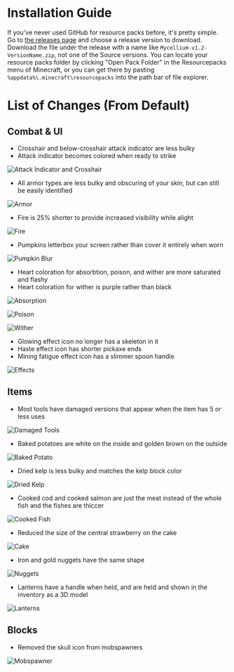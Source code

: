 # Installation Guide
If you've never used GitHub for resource packs before, it's pretty simple.
Go to [the releases page](https://github.com/gmferise/mycellium-resource-pack/releases) and choose a release version to download. Download the file under the release with a name like `Mycellium-v1.2-VersionName.zip`, not one of the Source versions.
You can locate your resource packs folder by clicking "Open Pack Folder" in the Resourcepacks menu of Minecraft, or you can get there by pasting `%appdata%\.minecraft\resourcepacks` into the path bar of file explorer.

# List of Changes (From Default)
## Combat & UI
- Crosshair and below-crosshair attack indicator are less bulky
- Attack indicator becomes colored when ready to strike

![Attack Indicator and Crosshair](https://github.com/gmferise/mycellium-resource-pack/blob/images/attack.gif?raw=true)

- All armor types are less bulky and obscuring of your skin, but can still be easily identified

![Armor](https://github.com/gmferise/mycellium-resource-pack/blob/images/armor.png?raw=true)

- Fire is 25% shorter to provide increased visibility while alight

![Fire](https://github.com/gmferise/mycellium-resource-pack/blob/images/fire.png?raw=true)

- Pumpkins letterbox your screen rather than cover it entirely when worn

![Pumpkin Blur](https://github.com/gmferise/mycellium-resource-pack/blob/images/pumpkinblur.png?raw=true)

- Heart coloration for absorbtion, poison, and wither are more saturated and flashy
- Heart coloration for wither is purple rather than black

![Absorption](https://github.com/gmferise/mycellium-resource-pack/blob/images/absorption_hearts.png?raw=true)

![Poison](https://github.com/gmferise/mycellium-resource-pack/blob/images/poison_hearts.png?raw=true)

![Wither](https://github.com/gmferise/mycellium-resource-pack/blob/images/wither_hearts.png?raw=true)

- Glowing effect icon no longer has a skeleton in it
- Haste effect icon has shorter pickaxe ends
- Mining fatigue effect icon has a slimmer spoon handle

![Effects](https://github.com/gmferise/mycellium-resource-pack/blob/images/effect_icons.png?raw=true)

## Items
- Most tools have damaged versions that appear when the item has 5 or less uses

![Damaged Tools](https://github.com/gmferise/mycellium-resource-pack/blob/images/damaged_tools.png?raw=true)

- Baked potatoes are white on the inside and golden brown on the outside

![Baked Potato](https://github.com/gmferise/mycellium-resource-pack/blob/images/baked_potato.png?raw=true)

- Dried kelp is less bulky and matches the kelp block color

![Dried Kelp](https://github.com/gmferise/mycellium-resource-pack/blob/images/dried_kelp.png?raw=true)

- Cooked cod and cooked salmon are just the meat instead of the whole fish and the fishes are thiccer

![Cooked Fish](https://github.com/gmferise/mycellium-resource-pack/blob/images/fish.png?raw=true)

- Reduced the size of the central strawberry on the cake

![Cake](https://github.com/gmferise/mycellium-resource-pack/blob/images/cake.png?raw=true)

- Iron and gold nuggets have the same shape

![Nuggets](https://github.com/gmferise/mycellium-resource-pack/blob/images/nuggets.png?raw=true)

- Lanterns have a handle when held, and are held and shown in the inventory as a 3D model

![Lanterns](https://github.com/gmferise/mycellium-resource-pack/blob/images/lanterns.png?raw=true)

## Blocks
- Removed the skull icon from mobspawners

![Mobspawner](https://github.com/gmferise/mycellium-resource-pack/blob/images/spawner.png?raw=true)
